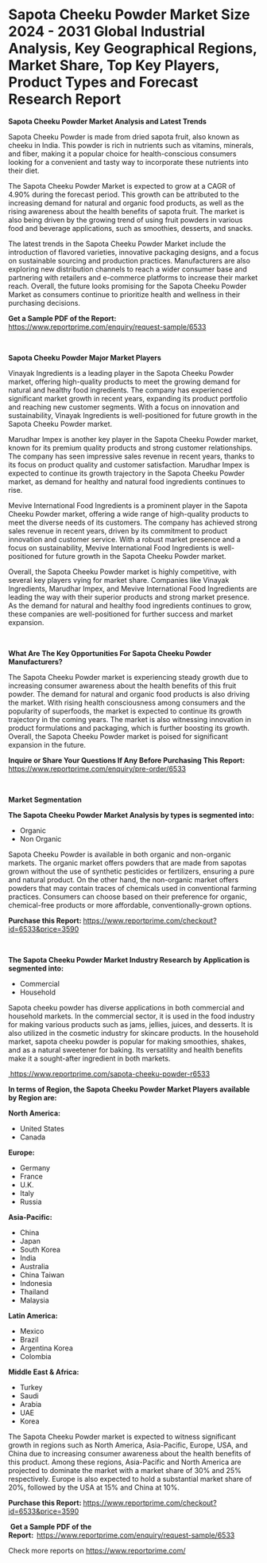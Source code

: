 <p><h1>Sapota Cheeku Powder Market Size 2024 - 2031 Global Industrial Analysis, Key Geographical Regions, Market Share, Top Key Players, Product Types and Forecast Research Report</h1></p><p><strong>Sapota Cheeku Powder Market Analysis and Latest Trends</strong></p>
<p><p>Sapota Cheeku Powder is made from dried sapota fruit, also known as cheeku in India. This powder is rich in nutrients such as vitamins, minerals, and fiber, making it a popular choice for health-conscious consumers looking for a convenient and tasty way to incorporate these nutrients into their diet.</p><p>The Sapota Cheeku Powder Market is expected to grow at a CAGR of 4.90% during the forecast period. This growth can be attributed to the increasing demand for natural and organic food products, as well as the rising awareness about the health benefits of sapota fruit. The market is also being driven by the growing trend of using fruit powders in various food and beverage applications, such as smoothies, desserts, and snacks.</p><p>The latest trends in the Sapota Cheeku Powder Market include the introduction of flavored varieties, innovative packaging designs, and a focus on sustainable sourcing and production practices. Manufacturers are also exploring new distribution channels to reach a wider consumer base and partnering with retailers and e-commerce platforms to increase their market reach. Overall, the future looks promising for the Sapota Cheeku Powder Market as consumers continue to prioritize health and wellness in their purchasing decisions.</p></p>
<p><strong>Get a Sample PDF of the Report:&nbsp;</strong> <a href="https://www.reportprime.com/enquiry/request-sample/6533">https://www.reportprime.com/enquiry/request-sample/6533</a></p>
<p>&nbsp;</p>
<p><strong>Sapota Cheeku Powder Major Market Players</strong></p>
<p><p>Vinayak Ingredients is a leading player in the Sapota Cheeku Powder market, offering high-quality products to meet the growing demand for natural and healthy food ingredients. The company has experienced significant market growth in recent years, expanding its product portfolio and reaching new customer segments. With a focus on innovation and sustainability, Vinayak Ingredients is well-positioned for future growth in the Sapota Cheeku Powder market.</p><p>Marudhar Impex is another key player in the Sapota Cheeku Powder market, known for its premium quality products and strong customer relationships. The company has seen impressive sales revenue in recent years, thanks to its focus on product quality and customer satisfaction. Marudhar Impex is expected to continue its growth trajectory in the Sapota Cheeku Powder market, as demand for healthy and natural food ingredients continues to rise.</p><p>Mevive International Food Ingredients is a prominent player in the Sapota Cheeku Powder market, offering a wide range of high-quality products to meet the diverse needs of its customers. The company has achieved strong sales revenue in recent years, driven by its commitment to product innovation and customer service. With a robust market presence and a focus on sustainability, Mevive International Food Ingredients is well-positioned for future growth in the Sapota Cheeku Powder market.</p><p>Overall, the Sapota Cheeku Powder market is highly competitive, with several key players vying for market share. Companies like Vinayak Ingredients, Marudhar Impex, and Mevive International Food Ingredients are leading the way with their superior products and strong market presence. As the demand for natural and healthy food ingredients continues to grow, these companies are well-positioned for further success and market expansion.</p></p>
<p>&nbsp;</p>
<p><strong>What Are The Key Opportunities For Sapota Cheeku Powder Manufacturers?</strong></p>
<p><p>The Sapota Cheeku Powder market is experiencing steady growth due to increasing consumer awareness about the health benefits of this fruit powder. The demand for natural and organic food products is also driving the market. With rising health consciousness among consumers and the popularity of superfoods, the market is expected to continue its growth trajectory in the coming years. The market is also witnessing innovation in product formulations and packaging, which is further boosting its growth. Overall, the Sapota Cheeku Powder market is poised for significant expansion in the future.</p></p>
<p><strong>Inquire or Share Your Questions If Any Before Purchasing This Report:</strong> <a href="https://www.reportprime.com/enquiry/pre-order/6533">https://www.reportprime.com/enquiry/pre-order/6533</a></p>
<p>&nbsp;</p>
<p><strong>Market Segmentation</strong></p>
<p><strong>The Sapota Cheeku Powder Market Analysis by types is segmented into:</strong></p>
<p><ul><li>Organic</li><li>Non Organic</li></ul></p>
<p><p>Sapota Cheeku Powder is available in both organic and non-organic markets. The organic market offers powders that are made from sapotas grown without the use of synthetic pesticides or fertilizers, ensuring a pure and natural product. On the other hand, the non-organic market offers powders that may contain traces of chemicals used in conventional farming practices. Consumers can choose based on their preference for organic, chemical-free products or more affordable, conventionally-grown options.</p></p>
<p><strong>Purchase this Report:&nbsp;</strong><a href="https://www.reportprime.com/checkout?id=6533&price=3590">https://www.reportprime.com/checkout?id=6533&price=3590</a></p>
<p>&nbsp;</p>
<p><strong>The Sapota Cheeku Powder Market Industry Research by Application is segmented into:</strong></p>
<p><ul><li>Commercial</li><li>Household</li></ul></p>
<p><p>Sapota cheeku powder has diverse applications in both commercial and household markets. In the commercial sector, it is used in the food industry for making various products such as jams, jellies, juices, and desserts. It is also utilized in the cosmetic industry for skincare products. In the household market, sapota cheeku powder is popular for making smoothies, shakes, and as a natural sweetener for baking. Its versatility and health benefits make it a sought-after ingredient in both markets.</p></p>
<p><a href="https://www.reportprime.com/sapota-cheeku-powder-r6533">&nbsp;https://www.reportprime.com/sapota-cheeku-powder-r6533</a></p>
<p><strong>In terms of Region, the Sapota Cheeku Powder Market Players available by Region are:</strong></p>
<p>
    <p> <strong> North America: </strong>
        <ul>
            <li>United States</li>
            <li>Canada</li>
        </ul>
        </p> 
    <p> <strong> Europe: </strong>
        <ul>
            <li>Germany</li>
            <li>France</li>
            <li>U.K.</li>
            <li>Italy</li>
            <li>Russia</li>
        </ul>
        </p> 
    <p> <strong> Asia-Pacific: </strong>
        <ul>
            <li>China</li>
            <li>Japan</li>
            <li>South Korea</li>
            <li>India</li>
            <li>Australia</li>
            <li>China Taiwan</li>
            <li>Indonesia</li>
            <li>Thailand</li>
            <li>Malaysia</li>
        </ul>
        </p> 
    <p> <strong> Latin America: </strong>
        <ul>
            <li>Mexico</li>
            <li>Brazil</li>
            <li>Argentina Korea</li>
            <li>Colombia</li>
        </ul>
        </p> 
    <p> <strong> Middle East & Africa: </strong>
        <ul>
            <li>Turkey</li>
            <li>Saudi</li>
            <li>Arabia</li>
            <li>UAE</li>
            <li>Korea</li>
        </ul>
    </p>
    </p>
<p><p>The Sapota Cheeku Powder market is expected to witness significant growth in regions such as North America, Asia-Pacific, Europe, USA, and China due to increasing consumer awareness about the health benefits of this product. Among these regions, Asia-Pacific and North America are projected to dominate the market with a market share of 30% and 25% respectively. Europe is also expected to hold a substantial market share of 20%, followed by the USA at 15% and China at 10%.</p></p>
<p><strong>Purchase this Report: </strong><a href="https://www.reportprime.com/checkout?id=6533&price=3590">https://www.reportprime.com/checkout?id=6533&price=3590</a></p>
<p>&nbsp;<strong>Get a Sample PDF of the Report:&nbsp;&nbsp;</strong><a href="https://www.reportprime.com/enquiry/request-sample/6533">https://www.reportprime.com/enquiry/request-sample/6533</a></p>
<p><strong></strong></p>
<p>Check more reports on <a href="https://www.reportprime.com/">https://www.reportprime.com/</a></p>